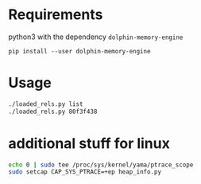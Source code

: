 # Requirements

python3 with the dependency `dolphin-memory-engine`

`pip install --user dolphin-memory-engine`

# Usage

```bash
./loaded_rels.py list
./loaded_rels.py 80f3f438
```

# additional stuff for linux

```bash
echo 0 | sudo tee /proc/sys/kernel/yama/ptrace_scope
sudo setcap CAP_SYS_PTRACE=+ep heap_info.py
```
